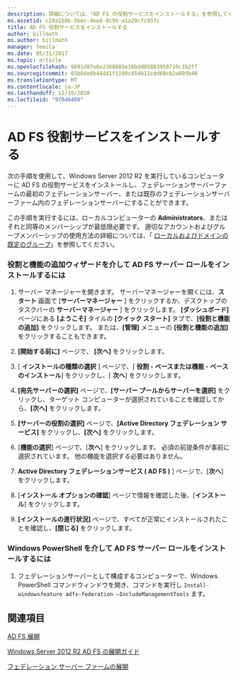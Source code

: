 ```yaml
---
description: 詳細については、「AD FS の役割サービスをインストールする」を参照してください。
ms.assetid: c28a1b8b-5bec-4eed-8c95-a1a29cfc957c
title: AD FS 役割サービスをインストールする
author: billmath
ms.author: billmath
manager: femila
ms.date: 05/31/2017
ms.topic: article
ms.openlocfilehash: 9891d87e6e2388885e16bdd05883958710c1b2ff
ms.sourcegitcommit: 65b6de6b44d41f1180c45db11cdd60cb2a093b46
ms.translationtype: MT
ms.contentlocale: ja-JP
ms.lasthandoff: 12/10/2020
ms.locfileid: "97048400"
---
```

# <a name="install-the-ad-fs-role-service"></a>AD FS 役割サービスをインストールする

次の手順を使用して、Windows Server 2012 R2 を実行しているコンピューターに AD FS の役割サービスをインストールし、フェデレーションサーバーファームの最初のフェデレーションサーバー、または既存のフェデレーションサーバーファーム内のフェデレーションサーバーにすることができます。

この手順を実行するには、ローカルコンピューターの **Administrators**、またはそれと同等のメンバーシップが最低限必要です。  適切なアカウントおよびグループメンバーシップの使用方法の詳細については、「 [ローカルおよびドメインの既定のグループ](https://go.microsoft.com/fwlink/?LinkId=83477)」を参照してください。

### <a name="to-install-the-ad-fs-server-role-via-the-add-roles-and-features-wizard"></a>役割と機能の追加ウィザードを介して AD FS サーバー ロールをインストールするには

1.  サーバー マネージャーを開きます。 サーバーマネージャーを開くには、**スタート** 画面で [**サーバーマネージャー** ] をクリックするか、デスクトップのタスクバーの **サーバーマネージャー** ] をクリックします。 **[ダッシュボード]** ページにある **[ようこそ]** タイルの **[クイック スタート]** タブで、**[役割と機能の追加]** をクリックします。 または、**[管理]** メニューの **[役割と機能の追加]** をクリックすることもできます。

2.  **[開始する前に]** ページで、 **[次へ]** をクリックします。

3.  [ **インストールの種類の選択** ] ページで、[ **役割 \- ベースまたは機能 \- ベースのインストール**] をクリックし、[ **次へ**] をクリックします。

4.  **[宛先サーバーの選択]** ページで、**[サーバー プールからサーバーを選択]** をクリックし、ターゲット コンピューターが選択されていることを確認してから、**[次へ]** をクリックします。

5.  **[サーバーの役割の選択]** ページで、**[Active Directory フェデレーション サービス]** をクリックし、**[次へ]** をクリックします。

6.  [**機能の選択**] ページで、[**次へ**] をクリックします。 必須の前提条件が事前に選択されています。 他の機能を選択する必要はありません。

7.  **Active Directory フェデレーションサービス \( AD FS \)** ] ページで、[**次へ**] をクリックします。

8.  [**インストール オプションの確認**] ページで情報を確認した後、[**インストール**] をクリックします。

9. **[インストールの進行状況]** ページで、すべてが正常にインストールされたことを確認し、**[閉じる]** をクリックします。

### <a name="to-install-the-ad-fs-server-role-via-windows-powershell"></a>Windows PowerShell を介して AD FS サーバー ロールをインストールするには

1.  フェデレーションサーバーとして構成するコンピューターで、Windows PowerShell コマンドウィンドウを開き、コマンドを実行し `Install-windowsfeature adfs-federation –IncludeManagementTools` ます。

## <a name="see-also"></a>関連項目

[AD FS 展開](../../ad-fs/AD-FS-Deployment.md)

[Windows Server 2012 R2 AD FS の展開ガイド](../../ad-fs/deployment/Windows-Server-2012-R2-AD-FS-Deployment-Guide.md)

[フェデレーション サーバー ファームの展開](../../ad-fs/deployment/Deploying-a-Federation-Server-Farm.md)


